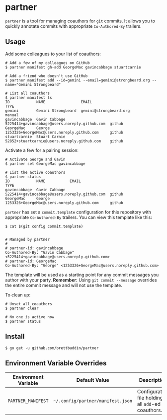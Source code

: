 # partner

`partner` is a tool for managing coauthors for `git` commits. It allows you to
quickly annotate commits with appropriate `Co-Authored-By` trailers.

## Usage

Add some colleagues to your list of coauthors:

```
# Add a few of my colleagues on GitHub
$ partner manifest gh-add GeorgeMac gavincabbage stuartcarnie

# Add a friend who doesn't use GitHub
$ partner manifest add --id=gemini --email=gemini@strongbeard.org --name="Gemini Strongbeard"

# List all coauthors
$ partner manifest ls
ID            NAME                EMAIL                                          TYPE
gemini        Gemini Strongbeard  gemini@strongbeard.org                         manual
gavincabbage  Gavin Cabbage       5225414+gavincabbage@users.noreply.github.com  github
GeorgeMac     George              1253326+GeorgeMac@users.noreply.github.com     github
stuartcarnie  Stuart Carnie       52852+stuartcarnie@users.noreply.github.com    github
```

Activate a few for a pairing session:

```
# Activate George and Gavin
$ partner set GeorgeMac gavincabbage

# List the active coauthors
$ partner status
ID            NAME           EMAIL                                          TYPE
gavincabbage  Gavin Cabbage  5225414+gavincabbage@users.noreply.github.com  github
GeorgeMac     George         1253326+GeorgeMac@users.noreply.github.com     github
```

`partner` has set a `commit.template` configuration for this repository with
appropriate `Co-Authored-By` trailers. You can view this template like this:

```
$ cat $(git config commit.template)


# Managed by partner
#
# partner-id: gavincabbage
Co-Authored-By: "Gavin Cabbage" <5225414+gavincabbage@users.noreply.github.com>
# partner-id: GeorgeMac
Co-Authored-By: "George" <1253326+GeorgeMac@users.noreply.github.com>
```

The template will be used as a starting point for any commit messages you author
with your party. **Remember:** Using `git commit --message` overrides the entire
commit message and will not use the template.

To clean up:

```
# Unset all coauthors
$ partner clear

# No one is active now
$ partner status
```

## Install

```
$ go get -u github.com/brettbuddin/partner
```

## Environment Variable Overrides

| Environment Variable | Default Value | Description |
| -------------------- | ------------- | ----------- |
| `PARTNER_MANIFEST`   | `~/.config/partner/manifest.json` | Configuration file holding all `add`-ed coauthors. |
